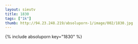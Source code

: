 ```yaml
--- 
layout: sieutv
title: 1830
tags: ["1k"]
thumb: http://94.23.248.219/absoluporn-1/image/002/1830.jpg
---
```

{% include absoluporn key="1830" %} 
